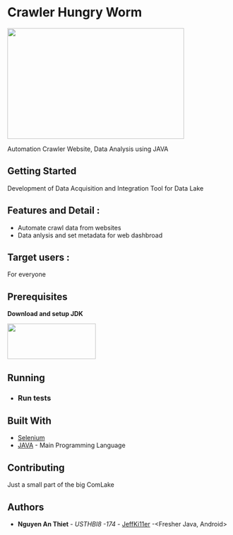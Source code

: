 # Crawler Hungry Worm

<img src="https://www.ancient-origins.net/sites/default/files/field/image/Mongolian-Death-Worm.jpg" width = 400 height =250>

Automation Crawler Website, Data Analysis using JAVA

## Getting Started

 Development of Data Acquisition and Integration Tool for Data Lake

## Features and Detail :
* Automate crawl data from websites
* Data anlysis and set metadata for web dashbroad
 
## Target users :
For everyone 

## Prerequisites


**Download and setup JDK**

[<img src="http://itplus-academy.edu.vn/upload/c47d9c29fc44c2b7996a2613aec3c1f9/files/writer1/jv.jpg" width = 200 height =80>](https://www.oracle.com/java/technologies/javase-jdk11-downloads.html)

## Running


* ### Run tests


## Built With

* [Selenium](https://www.selenium.dev/)
* [JAVA](https://www.java.com/en/) - Main Programming Language

## Contributing

Just a small part of the big ComLake

## Authors

* **Nguyen An Thiet** - *USTHBI8 -174* - [JeffKi11er](https://github.com/JeffKi11er) -<Fresher Java, Android>

